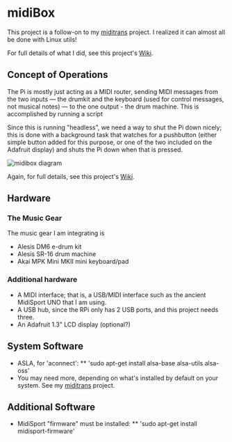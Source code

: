 # midiBox

This project is a follow-on to my [miditrans](https://github.com/RobCranfill/miditrans) project. I realized it can almost all be done with Linux utils!

For full details of what I did, see this project's [Wiki](https://github.com/RobCranfill/midiBox/wiki).

## Concept of Operations
The Pi is mostly just acting as a MIDI router, sending MIDI messages from the two inputs &mdash; the drumkit and the keyboard (used for control messages, not musical notes) &mdash; to the one output - the drum machine. This is accomplished by running a script

Since this is running "headless", we need a way to shut the Pi down nicely; this is done with a background task that watches for a pushbutton (either simple button added for this purpose, or one of the two included on the Adafruit display) and shuts the Pi down when that is pressed.

![midibox diagram](https://github.com/RobCranfill/midiBox/midibox.png)


Again, for full details, see this project's [Wiki](https://github.com/RobCranfill/midiBox/wiki).


## Hardware

### The Music Gear
The music gear I am integrating is
 * Alesis DM6 e-drum kit
 * Alesis SR-16 drum machine
 * Akai MPK Mini MKII mini keyboard/pad

### Additional hardware
 * A MIDI interface; that is, a USB/MIDI interface such as the ancient MidiSport UNO that I am using.
 * A USB hub, since the RPi only has 2 USB ports, and this project needs three.
 * An Adafruit 1.3" LCD display (optional?)

## System Software
 * ASLA, for 'aconnect':
 ** 'sudo apt-get install alsa-base alsa-utils alsa-oss'
 * You may need more, depending on what's installed by default on your system. See my [miditrans](https://github.com/RobCranfill/miditrans) project.

## Additional Software
 * MidiSport "firmware" must be installed:
 ** 'sudo apt-get install midisport-firmware'
